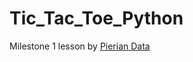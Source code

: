 # Tic_Tac_Toe_Python

Milestone 1 lesson by [Pierian Data](https://github.com/Pierian-Data?tab=overview&from=2021-12-01&to=2021-12-31)
